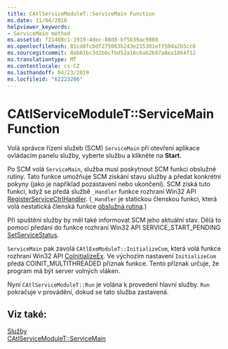 ```yaml
---
title: CAtlServiceModuleT::ServiceMain Function
ms.date: 11/04/2016
helpviewer_keywords:
- ServiceMain method
ms.assetid: f21408c1-1919-4dec-88d8-bf5b39ac9808
ms.openlocfilehash: 81cd8fcbdf275063b243e215301eff504a2b5cc6
ms.sourcegitcommit: 0ab61bc3d2b6cfbd52a16c6ab2b97a8ea1864f12
ms.translationtype: MT
ms.contentlocale: cs-CZ
ms.lasthandoff: 04/23/2019
ms.locfileid: "62223206"
---
```

# <a name="catlservicemoduletservicemain-function"></a>CAtlServiceModuleT::ServiceMain Function

Volá správce řízení služeb (SCM) `ServiceMain` při otevření aplikace ovládacím panelu služby, vyberte službu a klikněte na **Start**.

Po SCM volá `ServiceMain`, služba musí poskytnout SCM funkci obslužné rutiny. Tato funkce umožňuje SCM získání stavu služby a předat konkrétní pokyny (jako je například pozastavení nebo ukončení). SCM získá tuto funkci, když se předá službě `_Handler` funkce rozhraní Win32 API [RegisterServiceCtrlHandler](/windows/desktop/api/winsvc/nf-winsvc-registerservicectrlhandlera). (`_Handler` je statickou členskou funkci, která volá nestatická členská funkce [obslužná rutina](../atl/reference/catlservicemodulet-class.md#handler).)

Při spuštění služby by měl také informovat SCM jeho aktuální stav. Dělá to pomocí předání do funkce rozhraní Win32 API SERVICE_START_PENDING [SetServiceStatus](/windows/desktop/api/winsvc/nf-winsvc-setservicestatus).

`ServiceMain` pak zavolá `CAtlExeModuleT::InitializeCom`, která volá funkce rozhraní Win32 API [CoInitializeEx](/windows/desktop/api/combaseapi/nf-combaseapi-coinitializeex). Ve výchozím nastavení `InitializeCom` předá COINIT_MULTITHREADED příznak funkce. Tento příznak určuje, že program má být server volných vláken.

Nyní `CAtlServiceModuleT::Run` je volána k provedení hlavní služby. `Run` pokračuje v provádění, dokud se tato služba zastavená.

## <a name="see-also"></a>Viz také:

[Služby](../atl/atl-services.md)<br/>
[CAtlServiceModuleT::ServiceMain](../atl/reference/catlservicemodulet-class.md#servicemain)
